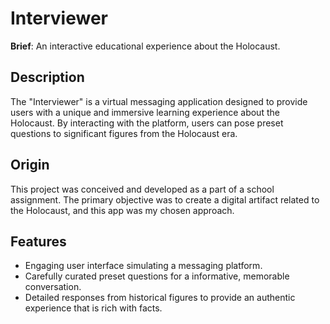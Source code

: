 # Interviewer

**Brief**: An interactive educational experience about the Holocaust.

## Description
The "Interviewer" is a virtual messaging application designed to provide users with a unique and immersive learning experience about the Holocaust. By interacting with the platform, users can pose preset questions to significant figures from the Holocaust era.

## Origin
This project was conceived and developed as a part of a school assignment. The primary objective was to create a digital artifact related to the Holocaust, and this app was my chosen approach.

## Features
- Engaging user interface simulating a messaging platform.
- Carefully curated preset questions for a informative, memorable conversation.
- Detailed responses from historical figures to provide an authentic experience that is rich with facts.
